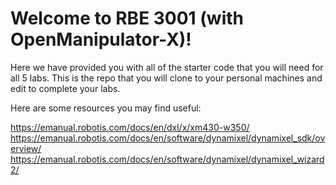 # Welcome to RBE 3001 (with OpenManipulator-X)!
Here we have provided you with all of the starter code that you will need for all 5 labs. This is the repo that you will clone to your personal machines and edit to complete your labs. 

Here are some resources you may find useful:

https://emanual.robotis.com/docs/en/dxl/x/xm430-w350/
https://emanual.robotis.com/docs/en/software/dynamixel/dynamixel_sdk/overview/
https://emanual.robotis.com/docs/en/software/dynamixel/dynamixel_wizard2/
